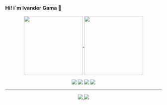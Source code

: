 ### Hi! i´m Ivander Gama 👋

<!--
**Gamassaki/Gamassaki** is a ✨ _special_ ✨ repository because its `README.md` (this file) appears on your GitHub profile.

Here are some ideas to get you started:

- 🔭 I’m currently working on ...
- 🌱 I’m currently learning ...
- 👯 I’m looking to collaborate on ...
- 🤔 I’m looking for help with ...
- 💬 Ask me about ...
- 📫 How to reach me: ...
- 😄 Pronouns: ...
- ⚡ Fun fact: ...
-->

<div align="center">
  <a href="https://github.com/anuraghazra/github-readme-stats">
    <img height=190 align="center" src="https://github-readme-stats.vercel.app/api?username=Gamassaki&show_icons=true&theme=swift&rank_icon=github&hide=prs,issues" />
  </a>
  <img height=190 align="center" src="https://media.giphy.com/media/wLNuW1tCKRiPmDV5Y4/giphy.gif">
</div>

<p></p>

<div align="center" >
  <img src="https://img.shields.io/badge/Python-14354C?style=for-the-badge&logo=python&logoColor=white">
  <img src="https://img.shields.io/badge/HTML5-E34F26?style=for-the-badge&logo=html5&logoColor=white">
  <img src="https://img.shields.io/badge/CSS3-1572B6?style=for-the-badge&logo=css3&logoColor=white">
  <img src="https://img.shields.io/badge/JavaScript-F7DF1E?style=for-the-badge&logo=javascript&logoColor=black">
</div>

<hr>

<div align="center" >
  <a href="https://www.facebook.com/ivander.gama/">
    <img src="https://img.shields.io/badge/Facebook-1877F2?style=for-the-badge&logo=facebook&logoColor=white">
  </a>
  <a href="https://www.linkedin.com/in/ivander-gama-49babb234/">
    <img src="https://img.shields.io/badge/LinkedIn-0077B5?style=for-the-badge&logo=linkedin&logoColor=white">
  </a>
</div>

<!-- ![snake animation](https://github.com/Gamassaki/Gamassaki/blob/output/github-contribution-grid-snake2.svg) -->
